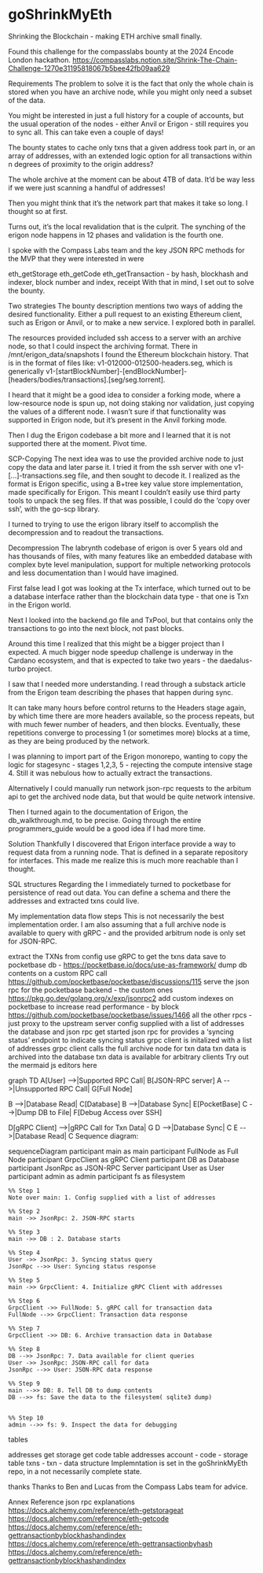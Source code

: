 # goShrinkMyEth


Shrinking the Blockchain - making ETH archive small finally.

Found this challenge for the compasslabs bounty at the 2024 Encode London hackathon. https://compasslabs.notion.site/Shrink-The-Chain-Challenge-1270e31195818067b5bee42fb09aa629

Requirements
The problem to solve it is the fact that only the whole chain is stored when you have an archive node, while you might only need a subset of the data.

You might be interested in just a full history for a couple of accounts, but the usual operation of the nodes - either Anvil or Erigon - still requires you to sync all. This can take even a couple of days!

The bounty states to cache only txns that a given address took part in, or an array of addresses, with an extended logic option for all transactions within n degrees of proximity to the origin address?

The whole archive at the moment can be about 4TB of data. It’d be way less if we were just scanning a handful of addresses!

Then you might think that it’s the network part that makes it take so long. I thought so at first.

Turns out, it’s the local revalidation that is the culprit. The synching of the erigon node happens in 12 phases and validation is the fourth one.

I spoke with the Compass Labs team and the key JSON RPC methods for the MVP that they were interested in were

eth_getStorage
eth_getCode
eth_getTransaction - by hash, blockhash and indexer, block number and index, receipt
With that in mind, I set out to solve the bounty.

Two strategies
The bounty description mentions two ways of adding the desired functionality. Either a pull request to an existing Ethereum client, such as Erigon or Anvil, or to make a new service. I explored both in parallel.

The resources provided included ssh access to a server with an archive node, so that I could inspect the archiving format. There in /mnt/erigon_data/snapshots I found the Ethereum blockchain history. That is in the format of files like: v1-012000-012500-headers.seg, which is generically v1-[startBlockNumber]-[endBlockNumber]-[headers/bodies/transactions].[seg/seg.torrent].

I heard that it might be a good idea to consider a forking mode, where a low-resource node is spun up, not doing staking nor validation, just copying the values of a different node. I wasn’t sure if that functionality was supported in Erigon node, but it’s present in the Anvil forking mode.

Then I dug the Erigon codebase a bit more and I learned that it is not supported there at the moment. Pivot time.

SCP-Copying
The next idea was to use the provided archive node to just copy the data and later parse it. I tried it from the ssh server with one v1-[...]-transactions.seg file, and then sought to decode it. I realized as the format is Erigon specific, using a B+tree key value store implementation, made specifically for Erigon. This meant I couldn’t easily use third party tools to unpack the seg files. If that was possible, I could do the ‘copy over ssh’, with the go-scp library.

I turned to trying to use the erigon library itself to accomplish the decompression and to readout the transactions.

Decompression
The labrynth codebase of erigon is over 5 years old and has thousands of files, with many features like an embedded database with complex byte level manipulation, support for multiple networking protocols and less documentation than I would have imagined.

First false lead I got was looking at the Tx interface, which turned out to be a database interface rather than the blockchain data type - that one is Txn in the Erigon world.

Next I looked into the backend.go file and TxPool, but that contains only the transactions to go into the next block, not past blocks.

Around this time I realized that this might be a bigger project than I expected. A much bigger node speedup challenge is underway in the Cardano ecosystem, and that is expected to take two years - the daedalus-turbo project.

I saw that I needed more understanding. I read through a substack article from the Erigon team describing the phases that happen during sync.

It can take many hours before control returns to the Headers stage again, by which time there are more headers available, so the process repeats, but with much fewer number of headers, and then blocks. Eventually, these repetitions converge to processing 1 (or sometimes more) blocks at a time, as they are being produced by the network.

I was planning to import part of the Erigon monorepo, wanting to copy the logic for stagesync - stages 1,2,3, 5 - rejecting the compute intensive stage 4. Still it was nebulous how to actually extract the transactions.

Alternatively I could manually run network json-rpc requests to the arbitum api to get the archived node data, but that would be quite network intensive.

Then I turned again to the documentation of Erigon, the db_walkthrough.md, to be precise. Going through the entire programmers_guide would be a good idea if I had more time.

Solution
Thankfully I discovered that Erigon interface provide a way to request data from a running node. That is defined in a separate repository for interfaces. This made me realize this is much more reachable than I thought.

SQL structures
Regarding the I immediately turned to pocketbase for persistence of read out data. You can define a schema and there the addresses and extracted txns could live.

My implementation data flow steps
This is not necessarily the best implementation order. I am also assuming that a full archive node is available to query with gRPC - and the provided arbitrum node is only set for JSON-RPC.

extract the TXNs from config
use gRPC to get the txns data
save to pocketbase db - https://pocketbase.io/docs/use-as-framework/
dump db contents on a custom RPC call https://github.com/pocketbase/pocketbase/discussions/115
serve the json rpc for the pocketbase backend - the custom ones https://pkg.go.dev/golang.org/x/exp/jsonrpc2
add custom indexes on pocketbase to increase read performance - by block https://github.com/pocketbase/pocketbase/issues/1466
all the other rpcs - just proxy to the upstream server
config supplied with a list of addresses
the database and json rpc get started
json rpc for provides a ‘syncing status’ endpoint to indicate syncing status
grpc client is initalized with a list of addresses
grpc client calls the full archive node for txn data
txn data is archived into the database
txn data is available for arbitrary clients
Try out the mermaid js editors here

graph TD
  A[User] -->|Supported RPC Call| B[JSON-RPC server]
  A -->|Unsupported RPC Call| G[Full Node]

  B -->|Database Read| C[Database]
  B -->|Database Sync| E[PocketBase]
  C -->|Dump DB to File| F[Debug Access over SSH]

  D[gRPC Client] -->|gRPC Call for Txn Data| G
  D -->|Database Sync| C
  E -->|Database Read| C
Sequence diagram:


sequenceDiagram
    participant main as main
    participant FullNode as Full Node
    participant GrpcClient as gRPC Client
    participant DB as Database
    participant JsonRpc as JSON-RPC Server
    participant User as User
    participant admin as admin
    participant fs as filesystem
    
    %% Step 1
    Note over main: 1. Config supplied with a list of addresses
    
    %% Step 2
    main ->> JsonRpc: 2. JSON-RPC starts

    %% Step 3
    main ->> DB : 2. Database starts

    %% Step 4
    User ->> JsonRpc: 3. Syncing status query
    JsonRpc -->> User: Syncing status response
    
    %% Step 5
    main ->> GrpcClient: 4. Initialize gRPC Client with addresses
    
    %% Step 6
    GrpcClient ->> FullNode: 5. gRPC call for transaction data
    FullNode -->> GrpcClient: Transaction data response
    
    %% Step 7
    GrpcClient ->> DB: 6. Archive transaction data in Database
    
    %% Step 8
    DB -->> JsonRpc: 7. Data available for client queries
    User ->> JsonRpc: JSON-RPC call for data
    JsonRpc -->> User: JSON-RPC data response

    %% Step 9 
    main -->> DB: 8. Tell DB to dump contents
    DB -->> fs: Save the data to the filesystem( sqlite3 dump)


    %% Step 10
    admin -->> fs: 9. Inspect the data for debugging
tables

addresses get storage get code
table addresses account - code - storage
table txns - txn - data structure
Implemntation is set in the goShrinkMyEth repo, in a not necessarily complete state.

thanks
Thanks to Ben and Lucas from the Compass Labs team for advice.

Annex
Reference json rpc explanations
https://docs.alchemy.com/reference/eth-getstorageat https://docs.alchemy.com/reference/eth-getcode https://docs.alchemy.com/reference/eth-gettransactionbyblockhashandindex https://docs.alchemy.com/reference/eth-gettransactionbyhash https://docs.alchemy.com/reference/eth-gettransactionbyblockhashandindex
